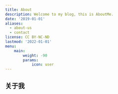 ```yaml
---
title: About
description: Welcome to my blog, this is AboutMe.
date: '2019-01-01'
aliases:
  - about-us
  - contact
license: CC BY-NC-ND
lastmod: '2022-01-01'
menu:
    main: 
        weight: -90
        params:
            icon: user
---
```

## 关于我
